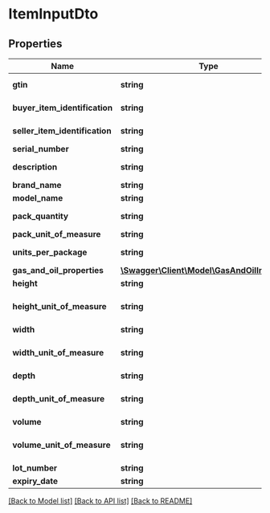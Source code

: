 # ItemInputDto

## Properties
Name | Type | Description | Notes
------------ | ------------- | ------------- | -------------
**gtin** | **string** | Item identification GTIN; MaxLength: 20 | [optional] 
**buyer_item_identification** | **string** | Item code assigned by buyer; MaxLength: 20 | [optional] 
**seller_item_identification** | **string** | Item code assigned by seller &#x3D; SKU; MaxLength: 20 | [optional] 
**serial_number** | **string** | SerialNumber; MaxLength: 20 | [optional] 
**description** | **string** | Item description belonging to the invoice line; MaxLength: 400 | 
**brand_name** | **string** | Brand name; MaxLength: 20 | [optional] 
**model_name** | **string** | Model name; MaxLength: 20 | [optional] 
**pack_quantity** | **string** | Number of packages; MaxLength: 19 | [optional] 
**pack_unit_of_measure** | **string** | Unit of measure | [optional] 
**units_per_package** | **string** | Number of items per package; MaxLength: 19 | [optional] 
**gas_and_oil_properties** | [**\Swagger\Client\Model\GasAndOilInputDto[]**](GasAndOilInputDto.md) |  | [optional] 
**height** | **string** | Height of item; MaxLength: 19 | [optional] 
**height_unit_of_measure** | **string** | Unit of measure used.  http://www.datypic.com/sc/ubl20/a-unitCode-4.html | [optional] 
**width** | **string** | Width of item; MaxLength: 19 | [optional] 
**width_unit_of_measure** | **string** | Unit of measure used.  http://www.datypic.com/sc/ubl20/a-unitCode-4.html | [optional] 
**depth** | **string** | Depth of item; MaxLength: 19 | [optional] 
**depth_unit_of_measure** | **string** | Unit of measure used.  http://www.datypic.com/sc/ubl20/a-unitCode-4.html | [optional] 
**volume** | **string** | Volume of item; MaxLength: 19 | [optional] 
**volume_unit_of_measure** | **string** | Unit of measure used.  http://www.datypic.com/sc/ubl20/a-unitCode-4.html | [optional] 
**lot_number** | **string** | lot number; MaxLength: 20 | [optional] 
**expiry_date** | **string** | Expiry Date | [optional] 

[[Back to Model list]](../README.md#documentation-for-models) [[Back to API list]](../README.md#documentation-for-api-endpoints) [[Back to README]](../README.md)


